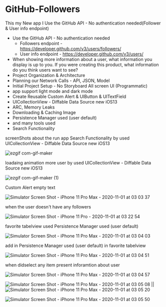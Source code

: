 # GitHub-Followers
This my New app I Use the GitHub API - No authentication needed(Follower &amp; User info endpoint)

- Use the GitHub API - No authentication needed 
    - Followers endpoint - https://developer.github.com/v3/users/followers/
    - User info endpoint - https://developer.github.com/v3/users/
- When showing more information about a user, what information you display is up to you. If you were creating this product, what information do you think users want to see?
- Project Organization & Architecture
- Planning our Network Calls - API, JSON, Model
- Initial Project Setup - No Storyboard All screen UI (Programmatic)
- app support light mode and dark mode
- Create Reusable Custom Alert &  UIButton & UITextField
- UICollectionView - Diffable Data Source new iOS13
- ARC, Memory Leaks
- Downloading & Caching Image
- Persistence Manager used (user default)
- and many tools used
- Search Functionality 

screenShots about the run app 
Search Functionality by used UICollectionView - Diffable Data Source new iOS13

![ezgif com-gif-maker](https://user-images.githubusercontent.com/41602889/97793073-aab42b00-1bef-11eb-81d9-b990464fa1c2.gif) 

loadaing animation more user by used UICollectionView - Diffable Data Source new iOS13 

![ezgif com-gif-maker (1)](https://user-images.githubusercontent.com/41602889/97793075-b142a280-1bef-11eb-9063-ef665a0b8f77.gif)

Custom Alert empty text

![Simulator Screen Shot - iPhone 11 Pro Max - 2020-11-01 at 03 03 37](https://user-images.githubusercontent.com/41602889/97793077-d505e880-1bef-11eb-9014-ca2ae587a4fc.png)

when the user doesn't have any followers

![Simulator Screen Shot - iPhone 11 Pro - 2020-11-01 at 03 22 54](https://user-images.githubusercontent.com/41602889/97793214-9ffa9580-1bf1-11eb-9a6b-88ebb21b6385.png)

favorite tabelview used Persistence Manager used (user default)

![Simulator Screen Shot - iPhone 11 Pro Max - 2020-11-01 at 03 04 03](https://user-images.githubusercontent.com/41602889/97793078-d8996f80-1bef-11eb-8982-673f5dd58cf0.png)

add in Persistence Manager used (user default) in favorite tabelview

![Simulator Screen Shot - iPhone 11 Pro Max - 2020-11-01 at 03 04 51](https://user-images.githubusercontent.com/41602889/97793079-d9ca9c80-1bef-11eb-8083-d932f0e9bbf4.png)

when didselect any item present inforamtion about user

![Simulator Screen Shot - iPhone 11 Pro Max - 2020-11-01 at 03 04 57](https://user-images.githubusercontent.com/41602889/97793081-dd5e2380-1bef-11eb-8b4c-33635bff72d2.png)

![Simulator Screen Shot - iPhone 11 Pro Max - 2020-11-01 at 03 05 08](https://user-images.githubusercontent.com/41602889/97793085-e2bb6e00-1bef-11eb-8a78-5a2ab2b9ee45.png) || ![Simulator Screen Shot - iPhone 11 Pro Max - 2020-11-01 at 03 05 20](https://user-images.githubusercontent.com/41602889/97793086-e4853180-1bef-11eb-91cb-7a9ef5eba519.png)

![Simulator Screen Shot - iPhone 11 Pro Max - 2020-11-01 at 03 05 50](https://user-images.githubusercontent.com/41602889/97793089-e949e580-1bef-11eb-9dfa-91f4c6a5ad75.png)
